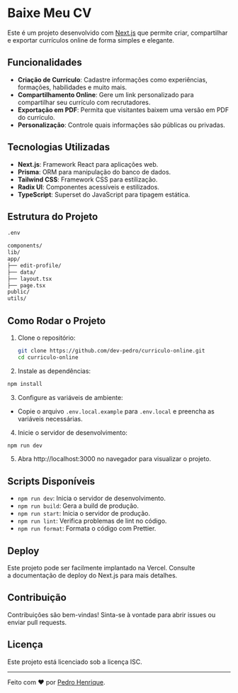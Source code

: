 # Baixe Meu CV

Este é um projeto desenvolvido com [Next.js](https://nextjs.org) que permite criar, compartilhar e exportar currículos online de forma simples e elegante.

## Funcionalidades

- **Criação de Currículo**: Cadastre informações como experiências, formações, habilidades e muito mais.
- **Compartilhamento Online**: Gere um link personalizado para compartilhar seu currículo com recrutadores.
- **Exportação em PDF**: Permita que visitantes baixem uma versão em PDF do currículo.
- **Personalização**: Controle quais informações são públicas ou privadas.

## Tecnologias Utilizadas

- **Next.js**: Framework React para aplicações web.
- **Prisma**: ORM para manipulação do banco de dados.
- **Tailwind CSS**: Framework CSS para estilização.
- **Radix UI**: Componentes acessíveis e estilizados.
- **TypeScript**: Superset do JavaScript para tipagem estática.

## Estrutura do Projeto

```bash
.env

components/
lib/
app/
├── edit-profile/
├── data/
├── layout.tsx
├── page.tsx
public/
utils/
```

## Como Rodar o Projeto

1. Clone o repositório:
   
   ```bash
   git clone https://github.com/dev-pedro/curriculo-online.git
   cd curriculo-online
   ```

2. Instale as dependências:

```bash
npm install
```

3. Configure as variáveis de ambiente:
- Copie o arquivo `.env.local.example` para `.env.local` e preencha as variáveis necessárias.
4. Inicie o servidor de desenvolvimento:

```bash
npm run dev
```

5. Abra http://localhost:3000 no navegador para visualizar o projeto.

## Scripts Disponíveis

- `npm run dev`: Inicia o servidor de desenvolvimento.
- `npm run build`: Gera a build de produção.
- `npm run start`: Inicia o servidor de produção.
- `npm run lint`: Verifica problemas de lint no código.
- `npm run format`: Formata o código com Prettier.

## Deploy

Este projeto pode ser facilmente implantado na Vercel. Consulte a documentação de deploy do Next.js para mais detalhes.

## Contribuição

Contribuições são bem-vindas! Sinta-se à vontade para abrir issues ou enviar pull requests.

## Licença

Este projeto está licenciado sob a licença ISC.

---

Feito com ❤️ por [Pedro Henrique](https://github.com/dev-pedro).